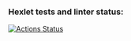 ### Hexlet tests and linter status:
[![Actions Status](https://github.com/MikVito/qa-engineer-project-85/actions/workflows/hexlet-check.yml/badge.svg)](https://github.com/MikVito/qa-engineer-project-85/actions)